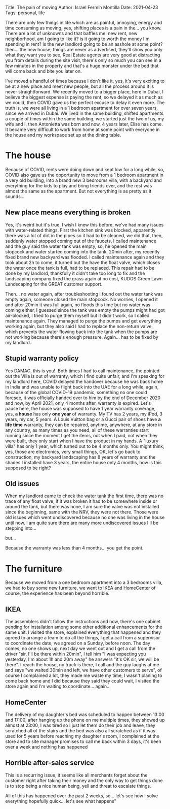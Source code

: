 Title: The pain of moving
Author: Israel Fermín Montilla
Date: 2021-04-23
Tags: personal, life

There are only few things in life which are as painful, annoying, energy and
time consuming as moving, yes, shifting places is a pain in the... you know.
There are a lot of unknowns and that baffles me: new rent, new neighborhood,
am I going to like it? is it going to worth the money I'm spending in rent?
Is the new landlord going to be an asshole at some point? then... the new
house, things are never as advertised, they'll show you only what they want you
to see, Real Estate agents are very good at distracting you from details during
the site visit, there's only so much you can see in a few minutes in the property
and that's a huge monster under the bed that will come back and bite you later on.

I've moved a handful of times because I don't like it, yes, it's very exciting to
be at a new place and meet new people, but all the process around it is never
straightforward. We recently moved to a bigger place, here in Dubai, I believe
the biggest expense is paying the rent, so we delayed it as much as we could, then
COVID gave us the perfect excuse to delay it even more. The truth is, we were all
living in a 1 bedroom apartment for over seven years, since we arrived in Dubai.
We lived in the same building, shifted apartments a couple of times within the
same building, we started just the two of us, my wife and I, then Antonietta
was born and now, 4 years later, Elise has come. It became very difficult to
work from home at some point with everyone in the house and my workspace set up
at the dining table.

# The house
Because of COVID, rents were doing down and kept low for a long while, so, COVID
also gave us the opportunity to move from a 1 bedroom apartment in a very old
building, into a brand new 3 bedrooms villa, with a backyard and everything
for the kids to play and bring friends over, and the rest was almost the same as
the apartment. But not everything is as pretty as
it sounds...

## New place means everything is broken
Yes, it's weird but it's true, I wish I knew this before, we've had many issues
with water-related things. First the kitchen sink was blocked, apparently there
was a lot of dirt in the pipes so it had to be cleaned, we did that, then, suddenly
water stopped coming out of the faucets, I called maintenance and the guy said
the water tank was empty, so, he opened the main stopcock and water started coming
into the tank, 20min after, my recently fixed brand new backyard was flooded.
I called maintenance again and they took about 2h to come, it turned out the
have the float valve, which closes the water once the tank is full, had to be replaced.
This repair had to be done by my landlord, thankfully it didn't take too long to
fix and the landscaping company fixed the grass again at no cost, KUDOS Green
Lawn Landscaping for the GREAT customer support.

Then... no water again, after troubleshooting I found out the water tank was
empty again, someone closed the main stopcock. No worries, I opened it and after 20min
it was full again, no floods this time but no water was coming either, I guessed
since the tank was empty the pumps might had got air-blocked, I tried to purge them
myself but it didn't work, so I called maintenance again. They managed to purge
the pumps and get everything working again, but they also said I had to replace
the non-return valve, which prevents the water flowing back into the tank when the
pumps are not working because there's enough pressure. Again... has to be
fixed by my landlord.

## Stupid warranty policy
Yes DAMAC, this is you!. Both times I had to call maintenance, the pointed out
the Villa is out of warranty, which I find quite unfair, and I'm speaking for
my landlord here, COVID delayed the handover because he was back home in India and
was unable to flight back into the UAE for a long while, again, because of the
global COVID-19 pandemic, something no one could foresee, it was officially handed
over to him by the end of December 2020 and now, by April 2021, only 4 months
after, warranty is expired. Let's pause here, the house was supposed to have 1
year warranty coverage, yes, **a house** has only **one year** of warranty. My
TV has 2 years, my iPod, 3 years, my car, 5 years. A Louis Vuitton bag or a Gucci
pair of shoes have **a life time** warranty, they can be repaired, anytime,
anywhere, at any store in any country, as many times as you need, all of these
warranties start running since the moment I get the items, not when I paid, not
when they were built, they only start when I have the product in my hands. A
"luxury villa" has only 1 year, which turned out to be 4 months only. You might
think, yes, those are electronics, very small things, OK, let's go back to construction,
my backyard landscaping has 8 years of warranty and the shades I installed have 3 years,
the entire house only 4 months, how is this supposed to be right?

## Old issues
When my landlord came to check the water tank the first time, there was no trace of
any float valve, if it was broken it had to be somewhere inside or around the tank,
but there was none, I am sure the valve was not installed since the beginning, same
with the NRV, they were not there. Those were old issues which went undiscovered
because no one was living in the house until now. I am quite sure there are many 
more undiscovered issues I'll be stepping into...

but...

Because the warranty was less than 4 months... you get the point.

# The furniture
Because we moved from a one bedroom apartment into a 3 bedrooms villa, we had to
buy some new furniture, we went to IKEA and HomeCenter of course, the experience
has been beyond horrible.

## IKEA
The assemblers didn't follow the instructions and now, there's one cabinet pending
for installation among some other additional enhancements for the same unit.
I visited the store, explained everything that happened and they agreed to arrange
a team to do all the things, I get a call from a supervisor to coordinate the date,
we agreed on a Sunday, before noon. The day comes, no one shows up, next day we went
out and I get a call from the driver "sir, I'll be there within 20min", I tell him
"I was expecting you yesterday, I'm about 1h and 20m away" he answers "it's OK
sir, we will be there". I reach the house, no truck is there, I call and the
guy laughs at me and says "we waited 30min and left, we have other customers to
serve", of course I complained a lot, they made me waste my time, I wasn't planing
to come back home and I did because they said they could wait, I visited the 
store again and I'm waiting to coordinate... again... 

## HomeCenter
The delivery of my daughter's bed was scheduled to happen between 13:00 and 17:00,
after hanging up the phone on me multiple times, they showed up almost at 23:00,
I was tired so I just let them do their job and leave, they scratched all of the stairs
and the bed was also all scratched as if it was used for 5 years before reaching
my daughter's room, I complained at the store and to site manager promises to call
me back within 3 days, it's been over a week and nothing has happened

## Horrible after-sales service
This is a recurring issue, it seems like all merchants forget about the customer
right after taking their money and the only way to get things done is to stop being
a nice human being, yell and threat to escalate things.

All of this has happened over the past 2 weeks, so... let's see how I solve everything
hopefully quick... let's see what happens"
